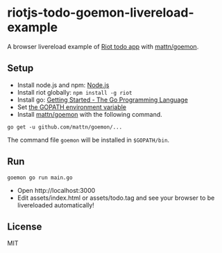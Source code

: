riotjs-todo-goemon-livereload-example
=====================================

A browser livereload example of [Riot todo app](https://muut.com/riotjs/guide/) with [mattn/goemon](https://github.com/mattn/goemon).

## Setup

- Install node.js and npm: [Node.js](http://nodejs.org/)
- Install riot globally: `npm install -g riot`
- Install go: [Getting Started - The Go Programming Language](http://golang.org/doc/install)
- Set [the GOPATH environment variable](https://golang.org/doc/code.html#GOPATH)
- Install [mattn/goemon](https://github.com/mattn/goemon) with the following command.

```
go get -u github.com/mattn/goemon/...
```

The command file `goemon` will be installed in `$GOPATH/bin`.

## Run

```
goemon go run main.go
```

- Open http://localhost:3000
- Edit assets/index.html or assets/todo.tag and see your browser to be livereloaded automatically!


## License
MIT
